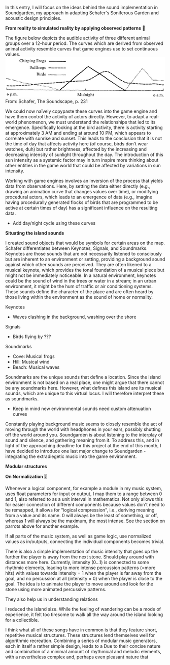 In this entry, I will focus on the ideas behind the sound implementation in Soundgarden, my approach in adapting Schafer's Soniferous Garden and acoustic design principles.

**From reality to simulated reality by applying observed patterns** 🔎

The figure below depicts the audible activity of three different animal groups over a 12-hour period. The curves which are derived from observed animal activity resemble curves that game engines use to set continuous values.
![](attachments/Pasted%20image%2020240320202008.png)
From: Schafer, The Soundscape, p. 231

We could now naïvely copypaste these curves into the game engine and have them control the activity of actors directly. However, to adapt a real-world phenomenon, we must understand the relationships that led to its emergence. Specifically looking at the bird activity, there is activity starting at approximately 3 AM and ending at around 10 PM, which appears to correlate with sunrise and sunset. This leads to the conclusion that it is not the time of day that affects activity here (of course, birds don't wear watches, duh) but rather brightness, affected by the increasing and decreasing intensity of sunlight throughout the day. The introduction of this sun intensity as a systemic factor may in turn inspire more thinking about other entities in the game world that could be affected by variations in sun intensity.


Working with game engines involves an inversion of the process that yields data from observations. Here, by setting the data either directly (e.g., drawing an animation curve that changes values over time), or modifying procedural actors, which leads to an emergence of data (e.g., imagine having procedurally generated flocks of birds that are programmed to be active at certain times of day) has a significant influence on the resulting data.

- Add day/night cycle using these curves


**Situating the island sounds**

I created sound objects that would be symbols for certain areas on the map.
Schafer differentiates between Keynotes, Signals, and Soundmarks. Keynotes are those sounds that are not necessarily listened to consciously but are inherent to an environment or setting, providing a background sound against which other sounds are perceived. They are often likened to a musical keynote, which provides the tonal foundation of a musical piece but might not be immediately noticeable. In a natural environment, keynotes could be the sound of wind in the trees or water in a stream; in an urban environment, it might be the hum of traffic or air conditioning systems. These sounds define the character of the place and are often heard by those living within the environment as the sound of home or normality.

Keynotes
- Waves clashing in the background, washing over the shore

Signals
- Birds flying by ???

Soundmarks
- Cove: Musical frogs
- Hill: Musical wind
- Beach: Musical waves

Soundmarks are the unique sounds that define a location. Since the island environment is not based on a real place, one might argue that there cannot be any soundmarks here.
However, what defines this island are its musical sounds, which are unique to this virtual locus. I will therefore interpret these as soundmarks.


- Keep in mind new environmental sounds need custom attenuation curves

Constantly playing background music seems to closely resemble the act of moving through the world with headphones in your ears, possibly shutting off the world around you. Soundgarden is about listening to the interplay of sound and silence, and gathering meaning from it. To address this, and in light of the approaching deadline for this project at the end of this month, I have decided to introduce one last major change to Soundgarden - integrating the extradiegetic music into the game environment.


**Modular structures**



**On Normalization** 🎚️

Whenever a logical component, for example a module in my music system, uses float parameters for input or output, I map them to a range between 0 and 1, also referred to as a unit interval in mathematics. Not only allows this for easier connection of different components because values don't need to be remapped, it allows for "logical compression", i.e., deriving meaning from a value and its name. 0 will always be the least of something, or off, whereas 1 will always be the maximum, the most intense. See the section on parrots above for another example.

If all parts of the music system, as well as game logic, use normalized values as in/outputs, connecting the individual components becomes trivial.

There is also a simple implementation of music intensity that goes up the further the player is away from the next stone. Should play around with distances more here. Currently, intensity (0...1) is connected to some rhythmic elements, leading to more intense percussion patterns (=more hits) with values towards intensity = 1 when the player is far away from the goal, and no percussion at all (intensity = 0) when the player is close to the goal. The idea is to animate the player to move around and look for the stone using more animated percussive patterns.

They also help us in understanding relations



I reduced the island size. While the feeling of wandering can be a mode of experience, it felt too tiresome to walk all the way around the island looking for a collectible. 



I think what all of these songs have in common is that they feature short, repetitive musical structures. These structures lend themselves well for algorithmic recreation. Combining a series of modular music generators, each in itself a rather simple design, leads to a  Due to their concise nature and combination of a minimal amount of rhythmical and melodic elements, with a nevertheless complex and, perhaps even pleasant nature that 